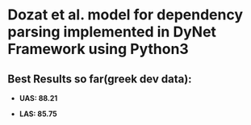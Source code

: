 # Dozat et al. model for dependency parsing implemented in DyNet Framework using Python3

## Best Results so far(greek dev data):

- **UAS: 88.21**  

- **LAS: 85.75**  
